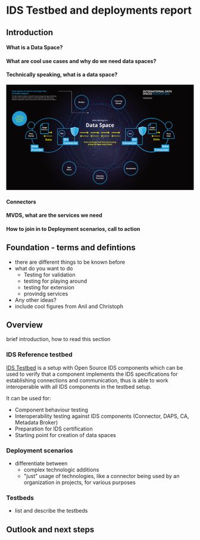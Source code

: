 
# IDS Testbed and deployments report

## Introduction

#### What is a Data Space? 

#### What are cool use cases and why do we need data spaces?


#### Technically speaking, what is a data space?
![Data Sharing in a Data Space](/images/IDSA-Infographic-Data-Sharing-in-a-Data-Space.jpg)

#### Connectors


#### MVDS, what are the services we need


#### How to join in to Deployment scenarios, call to action


## Foundation - terms and defintions
* there are different things to be known before
* what do you want to do
  * Testing for validation
  * testing for playing around
  * testing for extension
  * provindg services
* Any other ideas?
* include cool figures from Anil and Christoph

## Overview
brief introduction, how to read this section

### IDS Reference testbed
[IDS Testbed](https://github.com/International-Data-Spaces-Association/IDS-testbed) is a setup with Open Source IDS components which can be used to verify that a component implements the IDS specifications for establishing connections and communication, thus is able to work interoperable with all IDS components in the testbed setup.

It can be used for: 
- Component behaviour testing
- Interoperability testing against IDS components (Connector, DAPS, CA, Metadata Broker)
- Preparation for IDS certification
- Starting point for creation of data spaces

### Deployment scenarios
* differentiate between
  * complex technologic additions
  * "just" usage of technologies, like a connector being used by an organization in projects, for various purposes

### Testbeds
* list and describe the testbeds

## Outlook and next steps
